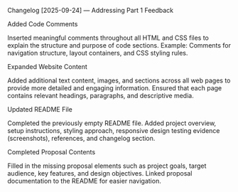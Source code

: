 Changelog
[2025-09-24] — Addressing Part 1 Feedback

Added Code Comments

Inserted meaningful comments throughout all HTML and CSS files to explain the structure and purpose of code sections.
Example: Comments for navigation structure, layout containers, and CSS styling rules.

Expanded Website Content

Added additional text content, images, and sections across all web pages to provide more detailed and engaging information.
Ensured that each page contains relevant headings, paragraphs, and descriptive media.

Updated README File

Completed the previously empty README file.
Added project overview, setup instructions, styling approach, responsive design testing evidence (screenshots), references, and changelog section.

Completed Proposal Contents

Filled in the missing proposal elements such as project goals, target audience, key features, and design objectives.
Linked proposal documentation to the README for easier navigation.


